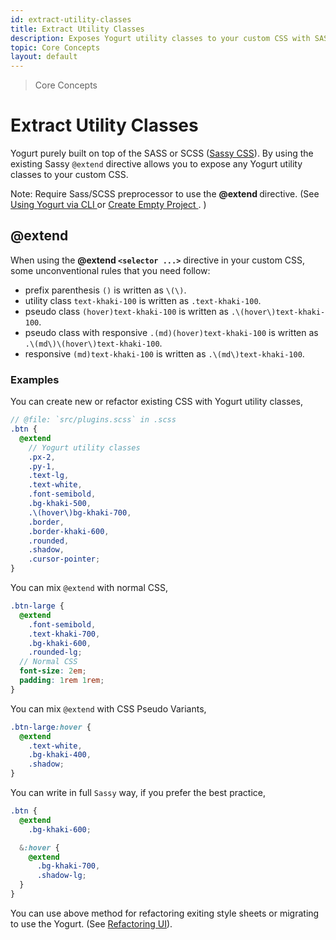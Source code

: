 ```yaml
---
id: extract-utility-classes
title: Extract Utility Classes
description: Exposes Yogurt utility classes to your custom CSS with SASS @extend directive.
topic: Core Concepts
layout: default
---
```


> Core Concepts

# Extract Utility Classes

Yogurt purely built on top of the SASS or SCSS ([Sassy CSS](https://sass-lang.com)). By using the existing Sassy `@extend` directive allows you to expose any Yogurt utility classes to your custom CSS.

<y class="my-4 mx-4 p-3 border-l-8 border-orange-600 text-sm text-orange-600 (dark)text-orange-500 bg-orange-200 (dark)bg-orange-900">
  <span class="pr-1 font-semibold">
    Note:
  </span>
  Require Sass/SCSS preprocessor to use the
  <strong>
    @extend
  </strong>
  directive. (See
  <a href="/installation/#using-yogurt-via-cli">
    Using Yogurt via CLI
  </a> or
  <a href="/create-empty-project/">
    Create Empty Project
  </a>. )
</y>

## @extend

When using the **@extend `<selector ...>`** directive in your custom CSS, some unconventional rules that you need follow:

- prefix parenthesis `()` is written as `\(\)`.
- utility class `text-khaki-100` is written as `.text-khaki-100`.
- pseudo class `(hover)text-khaki-100` is written as `.\(hover\)text-khaki-100`.
- pseudo class with responsive `.(md)(hover)text-khaki-100` is written as `.\(md\)\(hover\)text-khaki-100`.
- responsive `(md)text-khaki-100` is written as `.\(md\)text-khaki-100`.

### Examples

You can create new or refactor existing CSS with Yogurt utility classes,

```scss
// @file: `src/plugins.scss` in .scss
.btn {
  @extend
    // Yogurt utility classes
    .px-2,
    .py-1,
    .text-lg,
    .text-white,
    .font-semibold,
    .bg-khaki-500,
    .\(hover\)bg-khaki-700,
    .border,
    .border-khaki-600,
    .rounded,
    .shadow,
    .cursor-pointer;
}
```

You can mix `@extend` with normal CSS,

```scss
.btn-large {
  @extend
    .font-semibold,
    .text-khaki-700,
    .bg-khaki-600,
    .rounded-lg;
  // Normal CSS
  font-size: 2em;
  padding: 1rem 1rem;
}
```

You can mix `@extend` with CSS Pseudo Variants,

```scss
.btn-large:hover {
  @extend
    .text-white,
    .bg-khaki-400,
    .shadow;
}
```

You can write in full `Sassy` way, if you prefer the best practice,

```scss
.btn {
  @extend
    .bg-khaki-600;

  &:hover {
    @extend
      .bg-khaki-700,
      .shadow-lg;
  }
}
```

You can use above method for refactoring exiting style sheets or migrating to use the Yogurt. (See [Refactoring UI](/refactoring-ui/)).

